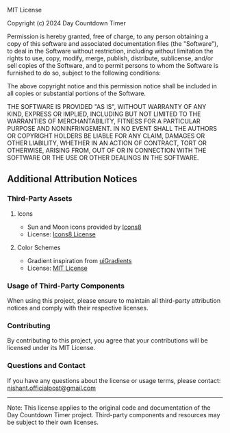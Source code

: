 MIT License

Copyright (c) 2024 Day Countdown Timer

Permission is hereby granted, free of charge, to any person obtaining a copy
of this software and associated documentation files (the "Software"), to deal
in the Software without restriction, including without limitation the rights
to use, copy, modify, merge, publish, distribute, sublicense, and/or sell
copies of the Software, and to permit persons to whom the Software is
furnished to do so, subject to the following conditions:

The above copyright notice and this permission notice shall be included in all
copies or substantial portions of the Software.

THE SOFTWARE IS PROVIDED "AS IS", WITHOUT WARRANTY OF ANY KIND, EXPRESS OR
IMPLIED, INCLUDING BUT NOT LIMITED TO THE WARRANTIES OF MERCHANTABILITY,
FITNESS FOR A PARTICULAR PURPOSE AND NONINFRINGEMENT. IN NO EVENT SHALL THE
AUTHORS OR COPYRIGHT HOLDERS BE LIABLE FOR ANY CLAIM, DAMAGES OR OTHER
LIABILITY, WHETHER IN AN ACTION OF CONTRACT, TORT OR OTHERWISE, ARISING FROM,
OUT OF OR IN CONNECTION WITH THE SOFTWARE OR THE USE OR OTHER DEALINGS IN THE
SOFTWARE.

## Additional Attribution Notices

### Third-Party Assets

1. Icons
   - Sun and Moon icons provided by [Icons8](https://icons8.com/)
   - License: [Icons8 License](https://icons8.com/license)

2. Color Schemes
   - Gradient inspiration from [uiGradients](https://uigradients.com/)
   - License: [MIT License](https://opensource.org/licenses/MIT)

### Usage of Third-Party Components

When using this project, please ensure to maintain all third-party attribution notices and comply with their respective licenses.

### Contributing

By contributing to this project, you agree that your contributions will be licensed under its MIT License.

### Questions and Contact

If you have any questions about the license or usage terms, please contact: nishant.officialpost@gmail.com

---

Note: This license applies to the original code and documentation of the Day Countdown Timer project. Third-party components and resources may be subject to their own licenses.
